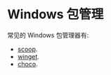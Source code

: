 # Windows 包管理

常见的 Windows 包管理器有:  

- [scoop](Scoop.md).
- [winget](https://github.com/microsoft/winget-cli).
- [choco](https://github.com/chocolatey/choco).
